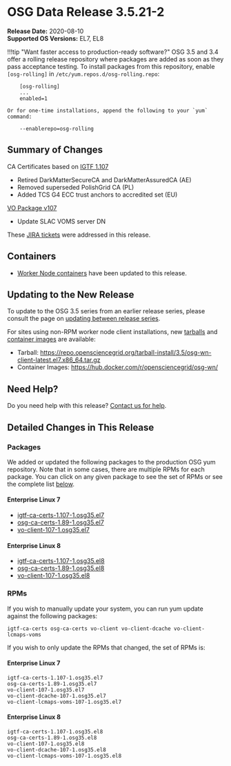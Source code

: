 OSG Data Release 3.5.21-2
=========================

**Release Date:** 2020-08-10    
**Supported OS Versions:** EL7, EL8

!!!tip "Want faster access to production-ready software?"
    OSG 3.5 and 3.4 offer a rolling release repository where packages are added as soon as they pass acceptance testing.
    To install packages from this repository, enable `[osg-rolling]` in `/etc/yum.repos.d/osg-rolling.repo`:

        [osg-rolling]
        ...
        enabled=1

    Or for one-time installations, append the following to your `yum` command:

        --enablerepo=osg-rolling

Summary of Changes
------------------

CA Certificates based on [IGTF 1.107](http://dist.eugridpma.info/distribution/igtf/current/CHANGES)

-   Retired DarkMatterSecureCA and DarkMatterAssuredCA (AE)
-   Removed superseded PolishGrid CA (PL)
-   Added TCS G4 ECC trust anchors to accredited set (EU)

[VO Package v107](https://github.com/opensciencegrid/osg-vo-config/releases/tag/release-107)

-   Update SLAC VOMS server DN


These [JIRA tickets](https://opensciencegrid.atlassian.net/issues/?jql=project%20%3D%20SOFTWARE%20AND%20fixVersion%20%3D%203.5.21-2%20ORDER%20BY%20priority%20DESC%2C%20key%20DESC) were addressed in this release.

Containers
----------

- [Worker Node containers](../../worker-node/using-wn-containers.md) have been updated to this release.

Updating to the New Release
---------------------------

To update to the OSG 3.5 series from an earlier release series, please consult the page on
[updating between release series](../updating-to-osg-35.md).

For sites using non-RPM worker node client installations, new [tarballs](../../worker-node/install-wn-tarball.md) and
[container images](../../worker-node/using-wn-containers.md) are available:

- Tarball: <https://repo.opensciencegrid.org/tarball-install/3.5/osg-wn-client-latest.el7.x86_64.tar.gz>
- Container Images: <https://hub.docker.com/r/opensciencegrid/osg-wn/>

Need Help?
----------

Do you need help with this release? [Contact us for help](../../common/help.md).

Detailed Changes in This Release
--------------------------------

### Packages

We added or updated the following packages to the production OSG yum repository.
Note that in some cases, there are multiple RPMs for each package.
You can click on any given package to see the set of RPMs or see the complete list [below](#rpms).

#### Enterprise Linux 7

-   [igtf-ca-certs-1.107-1.osg35.el7](https://koji.chtc.wisc.edu/koji/search?match=glob&type=build&terms=igtf-ca-certs-1.107-1.osg35.el7)
-   [osg-ca-certs-1.89-1.osg35.el7](https://koji.chtc.wisc.edu/koji/search?match=glob&type=build&terms=osg-ca-certs-1.89-1.osg35.el7)
-   [vo-client-107-1.osg35.el7](https://koji.chtc.wisc.edu/koji/search?match=glob&type=build&terms=vo-client-107-1.osg35.el7)

#### Enterprise Linux 8

-   [igtf-ca-certs-1.107-1.osg35.el8](https://koji.chtc.wisc.edu/koji/search?match=glob&type=build&terms=igtf-ca-certs-1.107-1.osg35.el8)
-   [osg-ca-certs-1.89-1.osg35.el8](https://koji.chtc.wisc.edu/koji/search?match=glob&type=build&terms=osg-ca-certs-1.89-1.osg35.el8)
-   [vo-client-107-1.osg35.el8](https://koji.chtc.wisc.edu/koji/search?match=glob&type=build&terms=vo-client-107-1.osg35.el8)

### RPMs

If you wish to manually update your system, you can run yum update against the following packages:

    igtf-ca-certs osg-ca-certs vo-client vo-client-dcache vo-client-lcmaps-voms

If you wish to only update the RPMs that changed, the set of RPMs is:

#### Enterprise Linux 7

``` file
igtf-ca-certs-1.107-1.osg35.el7
osg-ca-certs-1.89-1.osg35.el7
vo-client-107-1.osg35.el7
vo-client-dcache-107-1.osg35.el7
vo-client-lcmaps-voms-107-1.osg35.el7
```

#### Enterprise Linux 8

``` file
igtf-ca-certs-1.107-1.osg35.el8
osg-ca-certs-1.89-1.osg35.el8
vo-client-107-1.osg35.el8
vo-client-dcache-107-1.osg35.el8
vo-client-lcmaps-voms-107-1.osg35.el8
```
